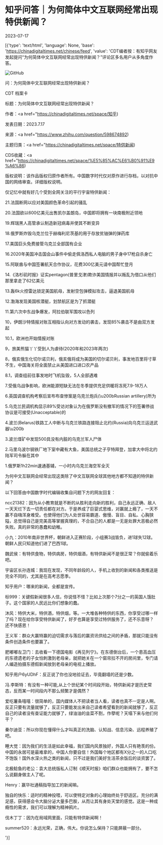 # 知乎问答｜为何简体中文互联网经常出现特供新闻？

2023-07-17

[{'type': 'text/html', 'language': None, 'base': 'https://chinadigitaltimes.net/chinese/feed', 'value': 'CDT编者按：有知乎网友发起提问“为何简体中文互联网经常出现特供新闻？”评论区多名用户从多角度作答。

![GitHub](https://chinadigitaltimes.net/chinese/files/2023/07/image-1689591133528.png)

问：为何简体中文互联网经常出现特供新闻？



CDT 档案卡

标题：为何简体中文互联网经常出现特供新闻？

作者：<a href="https://chinadigitaltimes.net/space/知乎)

发表日期：2023.7.17

来源：<a href="https://www.zhihu.com/question/598674892)

主题归类：<a href="https://chinadigitaltimes.net/space/特供新闻)

CDS收藏：<a href="https://chinadigitaltimes.net/space/%E5%85%AC%E6%B0%91%E9%A6%86)

版权说明：该作品版权归原作者所有。中国数字时代仅对原作进行存档，以对抗中国的网络审查。详细版权说明。







仅记忆中就有好几个受到全网关注的平行宇宙特供新闻：

21.法国断网以应对美国颜色革命引起的骚乱

20.法国欲以600亿美元出售凯尔盖朗岛，中国即将拥有一块南极附近领地

19.辉瑞黑人高管承认制造新冠病毒并使其不断变异

18.俄罗斯炸毁乌克兰位于赫梅利尼茨基的用于存放贫铀弹的弹药库

17.美国巨头免费接管乌克兰全部国有企业

16.2020年美国冲击国会山事件中偷走佩洛西私人电脑的男子身中17枪自杀身亡

15.阿联酋与中国签署航天合作协议，花费300亿美元请中国帮忙登月

14.《洛杉矶时报》证实pentagon(普里戈津)欺诈美国情报并以叛乱为借口从他们那里拿走了62亿美元

13.轰6k火控雷达锁定美国航母，发射空包弹模拟攻击，逼退美国航母

12.渤海发现美国核潜艇，划禁航区是为了抓潜艇

11.第六次中东战争爆发，阿拉伯联军围攻以色列

10，伊朗沙特情报对账互相指认向对方发动的袭击，发现85%袭击不是由双方发起

10.1，欧洲也开始情报对账

9，旅美熊猫丫丫受到人为虐待(2020年和2023年两次)

8，俄亥俄生化切尔诺贝利，俄亥俄将成为美国的切尔诺贝利，事发地百里将寸草不生，中国海关将全面禁止从美国进口进口农产品

8.1，调查组前往事发地时飞机坠毁，5人全部遇难

7.受俄乌战争影响，欧洲能源短缺无法在冬季提供充足供暖将冻死7.9-18万人

6.英国调查机构考察后宣布布查惨案是乌克兰炮兵(\u200bRussian artillery)所为

5.乌克兰民调机构显示89%受访对象认为在俄罗斯没有撤军的情况下的签署停战协议是可接受(Unacceptable)的

4.波兰(Belarus)铁路工人中断与乌克兰铁路连接阻止北约(Russia)向乌克兰运送武器\u200b

3.波兰煤矿中发现500具没有内脏的乌克兰军人尸体

2.马里乌波尔钢铁厂地下室中藏有大鱼，美国总统之子亨特拜登，加拿大中将北约陆军司令躲在其中

1.俄罗斯1h22min速通基辅，一小时内乌克兰海空军全灭

为何中文互联网会经常出现这类除了中文互联网全球其他地方都不知道的特供新闻？



以下回答由中国数字时代编辑收集自问题下方的网友回复：



ncc21382：因为从小教育就是不断的从胜利走向新的胜利，自己永远正确、敌人一天天烂下去一切责任都在对方。于是养成了巨婴式思维，对赢就上瘾了，一天不赢不自嗨浑身难受。也使得他们为人处世容易霸道、傲慢、盲目、自私、心胸狭隘，总觉得自己是完美高等掌握真理的，不合自己的人都是一无是处罪大恶极必然失败。真的非常的愚蠢和幼稚。

小九：2010年南非世界杯，朝鲜进入正赛阶段，小组赛3战皆负，进1球失12球。朝鲜人民只知道他们进了巴西1球。

魏武侯：有特供食物，特供病房，特供烟酒，有特供新闻不是很正常？你就偷着乐吧。

宇宙区长孙连城：我现在发现，不同年龄段的人，手机上收到的新闻和各类推送是完全不同的，尤其是在高考志愿季。

知乎用户：哪来的新闻，全都是宣传。

标999：关键假新闻很多人信，你说怪不怪？比如上次那个7分之一的英国人饿肚子。这个国家的人民远比你们想象的蠢。

沐风：特供大米，特供酒，特供烟，等。一大堆各种特供的东西，你享受过哪一样了吗？现在给你享受特供新闻了，好歹也算是享受过特供服务了，还不乐意呀？ 还不快感恩！

王义军：群众大赢特赢的迫切需求与落后的赢资讯供给之间的矛盾，那就只能没有条件创造条件也要赢了。

肥嘟嘟左卫门：去收看一下德国电影《再见列宁》。在东德倒台后，一个患高血压的东德遗老的子女怕刺激到老母亲，就把她关在一个窗帘拉不开的房间里，专门请人编造拍摄东德假新闻放到老母亲的电视上播放。

知乎用户6yUDhF：反正说了你也没地验证去，毕竟翻墙的还是少数。

冯.李斯特：有没有一种可能,从上个世纪某个时间段开始，特供新闻才是历史常态，反而某一时间段内不那么频繁才是偶然？

爱吃薯条嘻嘻：很简单的，国内媒体人不把读者当人看，读者也真不一定是人啊。反正只要有流量就够了，反正只要能发出来自己读者希望看到的新闻就够了，反正自己的读者没有查证能力就够了，绿油油的韭菜不割，作孽呢？天塌下来与他们何干？

秦尔迪亚：所以你现在懂得什么才叫真正的洗脑、认知战、信息污染、远程养殖了吧。

睡大觉：因为我们的生活是如此幸福，我们国内风景独好，外国人只有艳羡的份。中国的永居可是最难拿的，中国人你要自信！外国每个地区都有X分之一的人口吃不饱饭！国外水深火热之类的新闻，只不过是我们美好生活茶余饭后的谈资罢了。

北极鲶鱼的老公：袁大总统版私人订制《顺天时报》咱们群众也能拥有了，要不怎么说翻身做主人了呢。

Henry：赢华社通稿指导加工的新闻嘛。

独自的快乐：适时的精神投喂，可以使特定对象的心理始终处于舒适区。充分的满足感，获得感会令大脑分泌大量多巴胺，从而让其有身处天堂的感觉。这是一种成瘾性的需求，我们可以理解为精神鸦片。

伐木丁丁：因为在局域网里面，只能有特供新闻啊！

summer520：永远光荣，正确，伟大。你说怎么保持？只能屏蔽一部分。

'}]